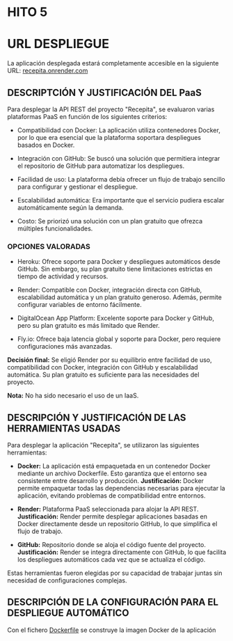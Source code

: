 # HITO 5

# URL DESPLIEGUE

La aplicación desplegada estará completamente accesible en la siguiente URL:
[recepita.onrender.com](https://recepita.onrender.com)

## DESCRIPTCIÓN Y JUSTIFICACIÓN DEL PaaS

Para desplegar la API REST del proyecto "Recepita", se evaluaron varias plataformas PaaS en función de los siguientes criterios:

- Compatibilidad con Docker: La aplicación utiliza contenedores Docker, por lo que era esencial que la plataforma soportara despliegues basados en Docker.

- Integración con GitHub: Se buscó una solución que permitiera integrar el repositorio de GitHub para automatizar los despliegues.

- Facilidad de uso: La plataforma debía ofrecer un flujo de trabajo sencillo para configurar y gestionar el despliegue.

- Escalabilidad automática: Era importante que el servicio pudiera escalar automáticamente según la demanda.

- Costo: Se priorizó una solución con un plan gratuito que ofrezca múltiples funcionalidades.

### OPCIONES VALORADAS

- Heroku: Ofrece soporte para Docker y despliegues automáticos desde GitHub. Sin embargo, su plan gratuito tiene limitaciones estrictas en tiempo de actividad y recursos.

- Render: Compatible con Docker, integración directa con GitHub, escalabilidad automática y un plan gratuito generoso. Además, permite configurar variables de entorno fácilmente.

- DigitalOcean App Platform: Excelente soporte para Docker y GitHub, pero su plan gratuito es más limitado que Render.

- Fly.io: Ofrece baja latencia global y soporte para Docker, pero requiere configuraciones más avanzadas.

**Decisión final:** Se eligió Render por su equilibrio entre facilidad de uso, compatibilidad con Docker, integración con GitHub y escalabilidad automática. Su plan gratuito es suficiente para las necesidades del proyecto.

**Nota:** No ha sido necesario el uso de un IaaS.

## DESCRIPCIÓN Y JUSTIFICACIÓN DE LAS HERRAMIENTAS USADAS

Para desplegar la aplicación "Recepita", se utilizaron las siguientes herramientas:

- **Docker:** La aplicación está empaquetada en un contenedor Docker mediante un archivo Dockerfile. Esto garantiza que el entorno sea consistente entre desarrollo y producción.
  **Justificación:** Docker permite empaquetar todas las dependencias necesarias para ejecutar la aplicación, evitando problemas de compatibilidad entre entornos.

- **Render:** Plataforma PaaS seleccionada para alojar la API REST.
  **Justificación:** Render permite desplegar aplicaciones basadas en Docker directamente desde un repositorio GitHub, lo que simplifica el flujo de trabajo.

- **GitHub:** Repositorio donde se aloja el código fuente del proyecto.
  **Justificación:** Render se integra directamente con GitHub, lo que facilita los despliegues automáticos cada vez que se actualiza el código.

Estas herramientas fueron elegidas por su capacidad de trabajar juntas sin necesidad de configuraciones complejas.

## DESCRIPCIÓN DE LA CONFIGURACIÓN PARA EL DESPLIEGUE AUTOMÁTICO

Con el fichero [Dockerfile](../../Dockerfile) se construye la imagen Docker de la aplicación
